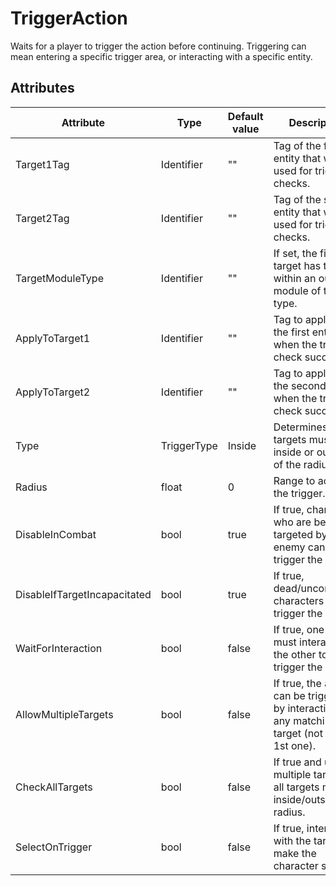 # TriggerAction

Waits for a player to trigger the action before continuing. Triggering can mean entering a specific trigger area, or interacting with a specific entity.

## Attributes

| Attribute                    | Type        | Default value | Description                                                                                          |
|------------------------------|-------------|---------------|------------------------------------------------------------------------------------------------------|
| Target1Tag                   | Identifier  | ""            | Tag of the first entity that will be used for trigger checks.                                        |
| Target2Tag                   | Identifier  | ""            | Tag of the second entity that will be used for trigger checks.                                       |
| TargetModuleType             | Identifier  | ""            | If set, the first target has to be within an outpost module of this type.                            |
| ApplyToTarget1               | Identifier  | ""            | Tag to apply to the first entity when the trigger check succeeds.                                    |
| ApplyToTarget2               | Identifier  | ""            | Tag to apply to the second entity when the trigger check succeeds.                                   |
| Type                         | TriggerType | Inside        | Determines if the targets must be inside or outside of the radius.                                   |
| Radius                       | float       | 0             | Range to activate the trigger.                                                                       |
| DisableInCombat              | bool        | true          | If true, characters who are being targeted by some enemy cannot trigger the action.                  |
| DisableIfTargetIncapacitated | bool        | true          | If true, dead/unconscious characters cannot trigger the action.                                      |
| WaitForInteraction           | bool        | false         | If true, one target must interact with the other to trigger the action.                              |
| AllowMultipleTargets         | bool        | false         | If true, the action can be triggered by interacting with any matching target (not just the 1st one). |
| CheckAllTargets              | bool        | false         | If true and using multiple targets, all targets must be inside/outside the radius.                   |
| SelectOnTrigger              | bool        | false         | If true, interacting with the target will make the character select it.                              |



